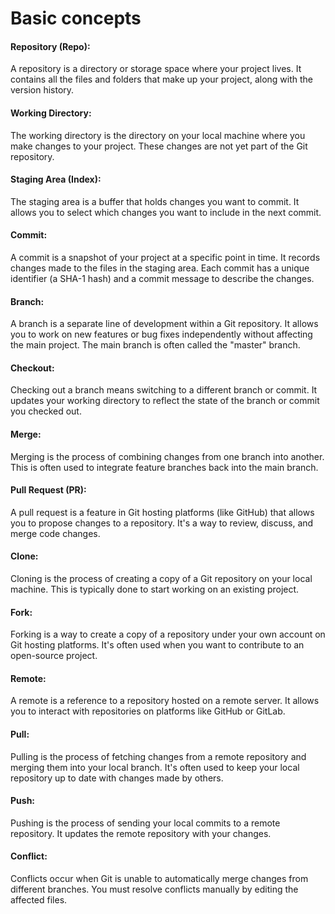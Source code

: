 # Basic concepts

#### Repository (Repo):

A repository is a directory or storage space where your project lives. It contains all the files and folders that make
up your project, along with the version history.

#### Working Directory:

The working directory is the directory on your local machine where you make changes to your project. These changes are
not yet part of the Git repository.

#### Staging Area (Index):

The staging area is a buffer that holds changes you want to commit. It allows you to select which changes you want to
include in the next commit.

#### Commit:

A commit is a snapshot of your project at a specific point in time. It records changes made to the files in the staging
area. Each commit has a unique identifier (a SHA-1 hash) and a commit message to describe the changes.

#### Branch:

A branch is a separate line of development within a Git repository. It allows you to work on new features or bug fixes
independently without affecting the main project. The main branch is often called the "master" branch.

#### Checkout:

Checking out a branch means switching to a different branch or commit. It updates your working directory to reflect the
state of the branch or commit you checked out.

#### Merge:

Merging is the process of combining changes from one branch into another. This is often used to integrate feature
branches back into the main branch.

#### Pull Request (PR):

A pull request is a feature in Git hosting platforms (like GitHub) that allows you to propose changes to a repository.
It's a way to review, discuss, and merge code changes.

#### Clone:

Cloning is the process of creating a copy of a Git repository on your local machine. This is typically done to start
working on an existing project.

#### Fork:

Forking is a way to create a copy of a repository under your own account on Git hosting platforms. It's often used when
you want to contribute to an open-source project.

#### Remote:

A remote is a reference to a repository hosted on a remote server. It allows you to interact with repositories on
platforms like GitHub or GitLab.

#### Pull:

Pulling is the process of fetching changes from a remote repository and merging them into your local branch. It's often
used to keep your local repository up to date with changes made by others.

#### Push:

Pushing is the process of sending your local commits to a remote repository. It updates the remote repository with your
changes.

#### Conflict:

Conflicts occur when Git is unable to automatically merge changes from different branches. You must resolve conflicts
manually by editing the affected files.